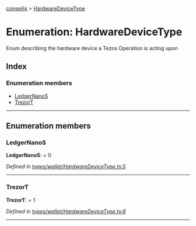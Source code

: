 [conseiljs](../README.md) > [HardwareDeviceType](../enums/hardwaredevicetype.md)

# Enumeration: HardwareDeviceType

Enum describing the hardware device a Tezos Operation is acting upon

## Index

### Enumeration members

* [LedgerNanoS](hardwaredevicetype.md#ledgernanos)
* [TrezorT](hardwaredevicetype.md#trezort)

---

## Enumeration members

<a id="ledgernanos"></a>

###  LedgerNanoS

**LedgerNanoS**:  = 0

*Defined in [types/wallet/HardwareDeviceType.ts:5](https://github.com/Cryptonomic/ConseilJS/blob/9065a8e/src/types/wallet/HardwareDeviceType.ts#L5)*

___
<a id="trezort"></a>

###  TrezorT

**TrezorT**:  = 1

*Defined in [types/wallet/HardwareDeviceType.ts:6](https://github.com/Cryptonomic/ConseilJS/blob/9065a8e/src/types/wallet/HardwareDeviceType.ts#L6)*

___

